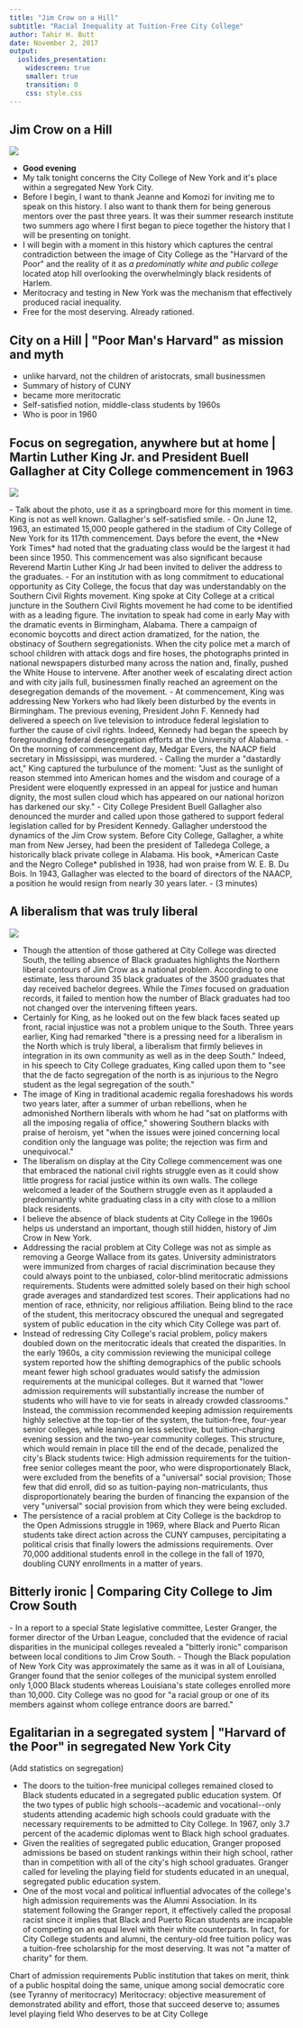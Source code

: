 ```yaml
---
title: "Jim Crow on a Hill"
subtitle: "Racial Inequality at Tuition-Free City College"
author: Tahir H. Butt
date: November 2, 2017
output: 
  ioslides_presentation:
    widescreen: true
    smaller: true
    transition: 0
    css: style.css
---
```


## Jim Crow on a Hill

![](assets/images/ccny-harlem-map-1956.jpg)

<div class="notes">

- **Good evening**
- My talk tonight concerns the City College of New York and it's place within
  a segregated New York City.
- Before I begin, I want to thank Jeanne and Komozi for inviting me to speak
  on this history. I also want to thank them for being generous mentors over
the past three years. It was their summer research institute two summers ago
where I first began to piece together the history that I will be presenting
on tonight.
- I will begin with a moment in this history which captures the central
  contradiction between the image of City College as the "Harvard of the
Poor" and the reality of it as *a predominatly white and public college*
located atop hill overlooking the overwhelmingly black residents of Harlem. 
- Meritocracy and testing in New York was the mechanism that effectively
  produced racial inequality.
- Free for the most deserving. Already rationed.

</div>


## City on a Hill | "Poor Man's Harvard" as mission and myth

<div class="notes">

- unlike harvard, not the children of aristocrats, small businessmen 
- Summary of history of CUNY
- became more meritocratic
- Self-satisfied notion, middle-class students by 1960s
- Who is poor in 1960

</div>

## Focus on segregation, anywhere but at home | Martin Luther King Jr. and President Buell Gallagher at City College commencement in 1963

![](assets/images/king-gallagher-1963.jpg)

<div class="notes">
- Talk about the photo, use it as a springboard more for this moment in time.  King is not as well known. Gallagher's self-satisfied smile.
- On June 12, 1963, an estimated 15,000 people gathered in the stadium of
  City College of New York for its 117th commencement. Days before the event,
the *New York Times* had noted that the graduating class would be the largest
it had been since 1950. This commencement was also significant because
Reverend Martin Luther King Jr had been invited to deliver the address to the
graduates.
- For an institution with as long commitment to educational opportunity as
  City College, the focus that day was understandably on the Southern Civil
Rights movement. King spoke at City College at a critical juncture in the
Southern Civil Rights movement he had come to be identified with as a leading
figure. The invitation to speak had come in early May with the dramatic
events in Birmingham, Alabama. There a campaign of economic boycotts and
direct action dramatized, for the nation, the obstinacy of Southern
segregationists. When the city police met a march of school children with
attack dogs and fire hoses, the photographs printed in national newspapers
disturbed many across the nation and, finally, pushed the White House to
intervene.  After another week of escalating direct action and with city
jails full, businessmen finally reached an agreement on the desegregation
demands of the movement.
- At commencement, King was addressing New Yorkers who had likely been
  disturbed by the events in Birmingham. The previous evening, President John
F. Kennedy had delivered a speech on live television to introduce federal
legislation to further the cause of civil rights. Indeed, Kennedy had began
the speech by foregrounding federal desegregation efforts at the University
of Alabama. 
- On the morning of commencement day, Medgar Evers, the NAACP field secretary
  in Mississippi, was murdered. 
- Calling the murder a "dastardly act," King captured the turbulunce of the
  moment: "Just as the sunlight of reason stemmed into American homes and the
wisdom and courage of a President were eloquently expressed in an appeal for
justice and human dignity, the most sullen cloud which has appeared on our
national horizon has darkened our sky."
- City College President Buell Gallagher also denounced the murder and called
  upon those gathered to support federal legislation called for by President
Kennedy. Gallagher understood the dynamics of the Jim Crow system. Before
City College, Gallagher, a white man from New Jersey, had been the president
of Talledega College, a historically black private college in Alabama. His
book, *American Caste and the Negro College* published in 1938, had won
praise from W. E. B. Du Bois.  In 1943, Gallagher was elected to the board of
directors of the NAACP, a position he would resign from nearly 30 years
later.
- (3 minutes)

</div>

## A liberalism that was truly liberal

![](assets/images/king-speech-1963.jpg)

<div class="notes">

- Though the attention of those gathered at City College was directed South,
  the telling absence of Black graduates highlights the Northern liberal
contours of Jim Crow as a national problem. According to one estimate, less
tharound 35 black graduates of the 3500 graduates that day received bachelor
degrees. While the *Times* focused on graduation records, it failed to
mention how the number of Black graduates had too not changed over the
intervening fifteen years. 
- Certainly for King, as he looked out on the few black faces seated up
  front, racial injustice was not a problem unique to the South. Three years
earlier, King had remarked "there is a pressing need for a liberalism in the
North which is truly liberal, a liberalism that firmly believes in
integration in its own community as well as in the deep South." Indeed, in
his speech to City College graduates, King called upon them to "see that the
de facto segregation of the north is as injurious to the Negro student as the
legal segregation of the south." 
- The image of King in traditional academic regalia foreshadows his words two
  years later, after a summer of urban rebellions, when he admonished
Northern liberals with whom he had "sat on platforms with all the imposing
regalia of office," showering Southern blacks with praise of heroism, yet
"when the issues were joined concerning local condition only the language was
polite; the rejection was firm and unequivocal." 
- The liberalism on display at the City College commencement was one that
  embraced the national civil rights struggle even as it could show little
progress for racial justice within its own walls. The college welcomed a
leader of the Southern struggle even as it applauded a predominantly white
graduating class in a city with close to a million black residents.
- I believe the absence of black students at City College in the 1960s helps
  us understand an important, though still hidden, history of Jim Crow in New
York.
- Addressing the racial problem at City College was not as simple as removing
  a George Wallace from its gates. University administrators were immunized
from charges of racial discrimination because they could always point to the
unbiased, color-blind meritocratic admissions requirements. Students were
admitted solely based on their high school grade averages and standardized
test scores. Their applications had no mention of race, ethnicity, nor
religious affiliation. Being blind to the race of the student, this
meritocracy obscured the unequal and segregated system of public education in
the city which City College was part of.  
- Instead of redressing City College's racial problem, policy makers doubled
  down on the meritocratic ideals that created the disparities. In the early
1960s, a city commission reviewing the municipal college system reported how
the shifting demographics of the public schools meant fewer high school
graduates would satisfy the admission requirements at the municipal colleges.
But it warned that "lower admission requirements will substantially increase
the number of students who will have to vie for seats in already crowded
classrooms." Instead, the commission recommended keeping admission
requirements highly selective at the top-tier of the system, the
tuition-free, four-year senior colleges, while leaning on less selective, but
tuition-charging evening session and the two-year community colleges. This
structure, which would remain in place till the end of the decade, penalized
the city's Black students twice: High admission requirements for the
tuition-free senior colleges meant the poor, who were disproportionately
Black, were excluded from the benefits of a "universal" social provision;
Those few that did enroll, did so as tuition-paying non-matriculants, thus
disproportionately bearing the burden of financing the expansion of the very
"universal" social provision from which they were being excluded.
- The persistence of a racial problem at City College is the backdrop to the
  Open Admissions struggle in 1969, where Black and Puerto Rican students
take direct action across the CUNY campuses, percipitating a political crisis
that finally lowers the admissions requirements. Over 70,000 additional
students enroll in the college in the fall of 1970, doubling CUNY enrollments
in a matter of years.

</div>

## Bitterly ironic | Comparing City College to Jim Crow South

<div class="notes">
- In a report to a special State legislative committee, Lester Granger, the former director of the Urban League, concluded that the evidence of racial disparities in the municipal colleges revealed a "bitterly ironic" comparison between local conditions to Jim Crow South. 
- Though the Black population of New York City was approximately the same as it was in all of Louisiana, Granger found that the senior colleges of the municipal system enrolled only 1,000 Black students whereas Louisiana's state colleges enrolled more than 10,000. City College was no good for "a racial group or one of its members against whom college entrance doors are barred." 

</div>

## Egalitarian in a segregated system | "Harvard of the Poor" in segregated New York City

(Add statistics on segregation)

<div class="notes">

- The doors to the tuition-free municipal colleges remained closed to Black
  students educated in a segregated public education system. Of the two types
of public high schools--academic and vocational--only students attending
academic high schools could graduate with the necessary requirements to be
admitted to City College. In 1967, only 3.7 percent of the academic diplomas
went to Black high school graduates.
- Given the realities of segregated public education, Granger proposed
  admissions be based on student rankings within their high school, rather
than in competition with all of the city's high school graduates. Granger
called for leveling the playing field for students educated in an unequal,
segregated public education system.
- One of the most vocal and political influential advocates of the college's
  high admission requirements was the Alumni Association. In its statement
following the Granger report, it effectively called the proposal racist since
it implies that Black and Puerto Rican students are incapable of competing on
an equal level with their white counterparts. In fact, for City College
students and alumni, the century-old free tuition policy was a tuition-free
scholarship for the most deserving. It was not "a matter of charity" for
them.

</div>

Chart of admission requirements
Public institution that takes on merit, think of a public hospital doing the same, unique among social democratic core (see Tyranny of meritocracy)
Meritocracy: objective measurement of demonstrated ability and effort, those that succeed deserve to; assumes level playing field
Who deserves to be at City College
